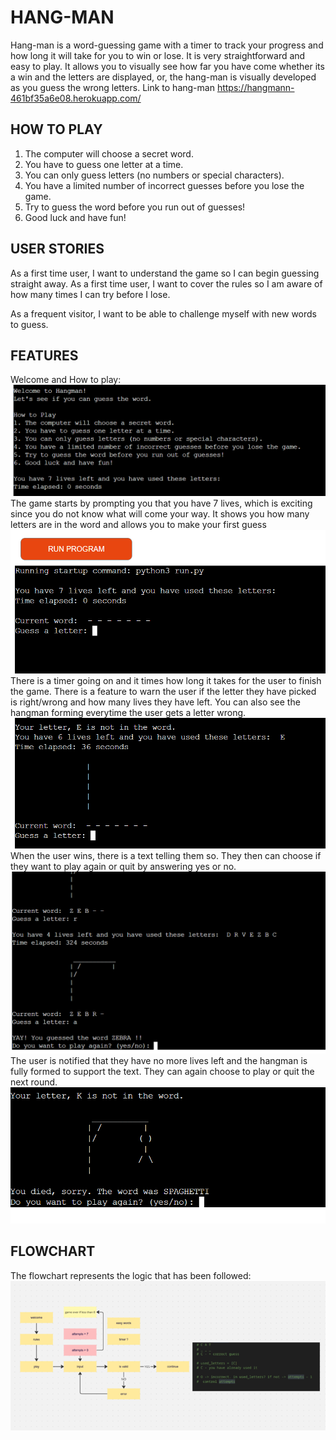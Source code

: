 # HANG-MAN
Hang-man is a word-guessing game with a timer to track your progress and how long it will take for you to win or lose. 
It is very straightforward and easy to play. It allows you to visually see how far you have come whether its a win and the letters are displayed, or, the hang-man is visually developed as you guess the wrong letters. 
Link to hang-man https://hangmann-461bf35a6e08.herokuapp.com/

## HOW TO PLAY
1. The computer will choose a secret word.
2. You have to guess one letter at a time.
3. You can only guess letters (no numbers or special characters).
4. You have a limited number of incorrect guesses before you lose the game.
5. Try to guess the word before you run out of guesses!
6. Good luck and have fun!

## USER STORIES
As a first time user, I want to understand the game so I can begin guessing straight away. 
As a first time user, I want to cover the rules so I am aware of how many times I can try before I lose. 

As a frequent visitor, I want to be able to challenge myself with new words to guess. 

## FEATURES
Welcome and How to play: 
![Alt text](<images/features 11.png>)
The game starts by prompting you that you have 7 lives, which is exciting since you do not know what will come your way. It shows you how many letters are in the word and allows you to make your first guess
![Alt text](<images/features 1.png>)
There is a timer going on and it times how long it takes for the user to finish the game. There is a feature to warn the user if the letter they have picked is right/wrong and how many lives they have left. You can also see the hangman forming everytime the user gets a letter wrong. 
![Alt text](<images/features 2.png>)
When the user wins, there is a text telling them so. They then can choose if they want to play again or quit by answering yes or no. 
![Alt text](<images/features 3.png>)
The user is notified that they have no more lives left and the hangman is fully formed to support the text. They can again choose to play or quit the next round. 
![Alt text](<images/features 4.png>)

## FLOWCHART
The flowchart represents the logic that has been followed: 
![Alt text](images/flowchart.png)



